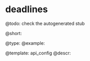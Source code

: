 deadlines
=============

@todo:
	check the autogenerated stub


@short:
	

@type: 
@example:


@template:	api_config
@descr:


